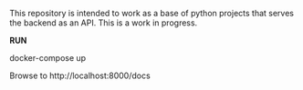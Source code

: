 This repository is intended to work as a base of python projects that serves the backend as an API. This is a work in progress.


**RUN**

docker-compose up


Browse to http://localhost:8000/docs